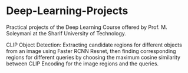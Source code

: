 # Deep-Learning-Projects
Practical projects of the Deep Learning Course offered by Prof. M. Soleymani at the Sharif University of Technology. 

CLIP Object Detection: Extracting candidate regions for different objects from an image using Faster RCNN Resnet, then finding corresponding regions for different queries by choosing the maximum cosine similarity between CLIP Encoding for the image regions and the queries.
